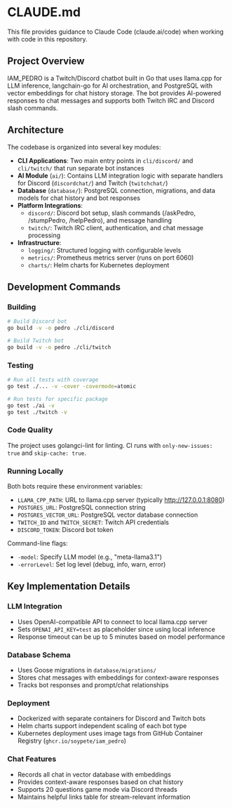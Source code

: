 # CLAUDE.md

This file provides guidance to Claude Code (claude.ai/code) when working with code in this repository.

## Project Overview

IAM_PEDRO is a Twitch/Discord chatbot built in Go that uses llama.cpp for LLM inference, langchain-go for AI orchestration, and PostgreSQL with vector embeddings for chat history storage. The bot provides AI-powered responses to chat messages and supports both Twitch IRC and Discord slash commands.

## Architecture

The codebase is organized into several key modules:

- **CLI Applications**: Two main entry points in `cli/discord/` and `cli/twitch/` that run separate bot instances
- **AI Module** (`ai/`): Contains LLM integration logic with separate handlers for Discord (`discordchat/`) and Twitch (`twitchchat/`)
- **Database** (`database/`): PostgreSQL connection, migrations, and data models for chat history and bot responses
- **Platform Integrations**: 
  - `discord/`: Discord bot setup, slash commands (/askPedro, /stumpPedro, /helpPedro), and message handling
  - `twitch/`: Twitch IRC client, authentication, and chat message processing
- **Infrastructure**: 
  - `logging/`: Structured logging with configurable levels
  - `metrics/`: Prometheus metrics server (runs on port 6060)
  - `charts/`: Helm charts for Kubernetes deployment

## Development Commands

### Building
```bash
# Build Discord bot
go build -v -o pedro ./cli/discord

# Build Twitch bot  
go build -v -o pedro ./cli/twitch
```

### Testing
```bash
# Run all tests with coverage
go test ./... -v -cover -covermode=atomic

# Run tests for specific package
go test ./ai -v
go test ./twitch -v
```

### Code Quality
The project uses golangci-lint for linting. CI runs with `only-new-issues: true` and `skip-cache: true`.

### Running Locally
Both bots require these environment variables:
- `LLAMA_CPP_PATH`: URL to llama.cpp server (typically http://127.0.0.1:8080)
- `POSTGRES_URL`: PostgreSQL connection string
- `POSTGRES_VECTOR_URL`: PostgreSQL vector database connection
- `TWITCH_ID` and `TWITCH_SECRET`: Twitch API credentials
- `DISCORD_TOKEN`: Discord bot token

Command-line flags:
- `-model`: Specify LLM model (e.g., "meta-llama3.1")  
- `-errorLevel`: Set log level (debug, info, warn, error)

## Key Implementation Details

### LLM Integration
- Uses OpenAI-compatible API to connect to local llama.cpp server
- Sets `OPENAI_API_KEY=test` as placeholder since using local inference
- Response timeout can be up to 5 minutes based on model performance

### Database Schema
- Uses Goose migrations in `database/migrations/`
- Stores chat messages with embeddings for context-aware responses
- Tracks bot responses and prompt/chat relationships

### Deployment
- Dockerized with separate containers for Discord and Twitch bots
- Helm charts support independent scaling of each bot type  
- Kubernetes deployment uses image tags from GitHub Container Registry (`ghcr.io/soypete/iam_pedro`)

### Chat Features
- Records all chat in vector database with embeddings
- Provides context-aware responses based on chat history
- Supports 20 questions game mode via Discord threads
- Maintains helpful links table for stream-relevant information